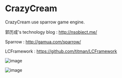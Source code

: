 CrazyCream
==========

CrazyCream use sparrow game engine.

郭历成's technology blog : http://nsobject.me/

Sparrow : http://gamua.com/sparrow/

LCFramework : https://github.com/titman/LCFramework

 ![image](https://github.com/titman/CrazyCream/blob/master/1F4130E0F88F04FD6E71704B0135F62B.png)
 
 ![image](https://github.com/titman/CrazyCream/blob/master/468ADE0EE39F075301C80C44BDA1CA66.png)

